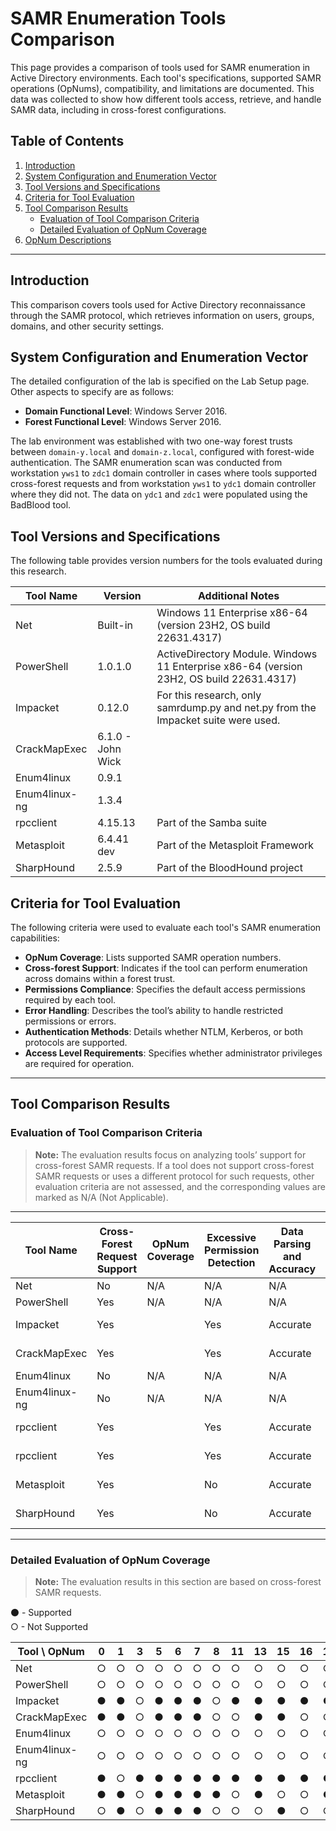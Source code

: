 # SAMR Enumeration Tools Comparison

This page provides a comparison of tools used for SAMR enumeration in Active Directory environments. Each tool's specifications, supported SAMR operations (OpNums), compatibility, and limitations are documented. This data was collected to show how different tools access, retrieve, and handle SAMR data, including in cross-forest configurations.

## Table of Contents
1. [Introduction](#introduction)
2. [System Configuration and Enumeration Vector](#system-configuration-and-enumeration-vector)
3. [Tool Versions and Specifications](#tool-versions-and-specifications)
4. [Criteria for Tool Evaluation](#criteria-for-tool-evaluation)
5. [Tool Comparison Results](#tool-comparison-results)
   - [Evaluation of Tool Comparison Criteria](#evaluation-of-tool-comparison-criteria)
   - [Detailed Evaluation of OpNum Coverage](#detailed-evaluation-of-opnum-coverage)
6. [OpNum Descriptions](#opnum-descriptions)

---

## Introduction

This comparison covers tools used for Active Directory reconnaissance through the SAMR protocol, which retrieves information on users, groups, domains, and other security settings.

## System Configuration and Enumeration Vector
The detailed configuration of the lab is specified on the Lab Setup page.  
Other aspects to specify are as follows:  
- **Domain Functional Level**: Windows Server 2016.
- **Forest Functional Level**: Windows Server 2016.

The lab environment was established with two one-way forest trusts between `domain-y.local` and `domain-z.local`, configured with forest-wide authentication. The SAMR enumeration scan was conducted from workstation `yws1` to `zdc1` domain controller in cases where tools supported cross-forest requests and from workstation `yws1` to `ydc1` domain controller where they did not.
The data on `ydc1` and `zdc1` were populated using the BadBlood tool.

## Tool Versions and Specifications

The following table provides version numbers for the tools evaluated during this research.

| Tool Name           | Version       | Additional Notes                    |
|---------------------|---------------|-------------------------------------|
| Net                 | Built-in      | Windows 11 Enterprise x86-64 (version 23H2, OS build 22631.4317)    |
| PowerShell          | 1.0.1.0       | ActiveDirectory Module. Windows 11 Enterprise x86-64 (version 23H2, OS build 22631.4317) |
| Impacket            | 0.12.0        | For this research, only samrdump.py and net.py from the Impacket suite were used.      |
| CrackMapExec        | 6.1.0 - John Wick|                                  |
| Enum4linux          | 0.9.1         |                                     |
| Enum4linux-ng       | 1.3.4         |                                     |
| rpcclient           | 4.15.13       | Part of the Samba suite             |
| Metasploit          | 6.4.41 dev    | Part of the Metasploit Framework    |
| SharpHound          | 2.5.9         | Part of the BloodHound project      |


## Criteria for Tool Evaluation

The following criteria were used to evaluate each tool's SAMR enumeration capabilities:

- **OpNum Coverage**: Lists supported SAMR operation numbers.
- **Cross-forest Support**: Indicates if the tool can perform enumeration across domains within a forest trust.
- **Permissions Compliance**: Specifies the default access permissions required by each tool.
- **Error Handling**: Describes the tool’s ability to handle restricted permissions or errors.
- **Authentication Methods**: Details whether NTLM, Kerberos, or both protocols are supported.
- **Access Level Requirements**: Specifies whether administrator privileges are required for operation.

---

## Tool Comparison Results 

### Evaluation of Tool Comparison Criteria
> **Note:** The evaluation results focus on analyzing tools’ support for cross-forest SAMR requests. If a tool does not support cross-forest SAMR requests or uses a different protocol for such requests, other evaluation criteria are not assessed, and the corresponding values are marked as N/A (Not Applicable).


---

| Tool Name    | Cross-Forest Request Support | OpNum Coverage | Excessive Permission Detection | Data Parsing and Accuracy | Supported Authentication Types | Access Level Requirements |
|--------------|------------------------------|----------------|--------------------------------|---------------------------|--------------------------------|---------------------------|
| Net          | No                           | N/A            | N/A                            | N/A                       | N/A                            | N/A                       |
| PowerShell   | Yes                          | N/A            | N/A                            | N/A                       | N/A                            | N/A                       |
| Impacket     | Yes                          |                | Yes                            | Accurate                  | NTLM and Kerberos              | Standard Access           |
| CrackMapExec | Yes                          |                | Yes                            | Accurate                  | NTLM and Kerberos              | Standard Access           |
| Enum4linux   | No                           | N/A            | N/A                            | N/A                       | N/A                            | N/A                       |
| Enum4linux-ng| No                           | N/A            | N/A                            | N/A                       | N/A                            | N/A                       |
| rpcclient    | Yes                          |                | Yes                            | Accurate                  | NTLM and Kerberos              | Standard Access           |
| rpcclient    | Yes                          |                | Yes                            | Accurate                  | NTLM and Kerberos              | Standard Access           |
| Metasploit   | Yes                          |                | No                             | Accurate                  | NTLM                           | Standard Access           |
| SharpHound   | Yes                          |                | No                             | Accurate                  | NTLM and Kerberos              | Standard Access           |

---

### Detailed Evaluation of OpNum Coverage
> **Note:** The evaluation results in this section are based on cross-forest SAMR requests.  

⚫️ - Supported  
○ - Not Supported


| Tool \ OpNum         | 0  | 1  | 3  | 5  | 6  | 7  | 8  | 11 | 13 | 15 | 16 | 17 | 18 | 19 | 20 | 25 | 27 | 33 | 34 | 36 | 39 | 40 | 41 | 44 | 46 | 47 | 48 | 51 | 56 | 57 | 64 | 65 |
|----------------------|----|----|----|----|----|----|----|----|----|----|----|----|----|----|----|----|----|----|----|----|----|----|----|----|----|----|----|----|----|----|----|----|
| Net                  | ○  | ○  | ○  | ○  | ○  | ○  | ○  | ○  | ○  | ○  | ○  | ○  | ○  | ○  | ○  | ○  | ○  | ○  | ○  | ○  | ○  | ○  | ○  | ○  | ○  | ○  | ○  | ○  | ○  | ○  | ○  | ○  | 
| PowerShell           | ○  | ○  | ○  | ○  | ○  | ○  | ○  | ○  | ○  | ○  | ○  | ○  | ○  | ○  | ○  | ○  | ○  | ○  | ○  | ○  | ○  | ○  | ○  | ○  | ○  | ○  | ○  | ○  | ○  | ○  | ○  | ○  |
| Impacket             | ●  | ●  | ○  | ●  | ●  | ●  | ○  | ●  | ●  | ●  | ●  | ●  | ●  | ●  | ○  | ●  | ●  | ●  | ●  | ○  | ●  | ○  | ○  | ○  | ○  | ●  | ○  | ○  | ○  | ○  | ○  | ●  |
| CrackMapExec         | ●  | ●  | ○  | ●  | ●  | ●  | ○  | ○  | ●  | ●  | ○  | ○  | ○  | ○  | ○  | ○  | ○  | ○  | ●  | ○  | ○  | ○  | ○  | ○  | ●  | ●  | ○  | ○  | ○  | ●  | ○  | ○  |
| Enum4linux           | ○  | ○  | ○  | ○  | ○  | ○  | ○  | ○  | ○  | ○  | ○  | ○  | ○  | ○  | ○  | ○  | ○  | ○  | ○  | ○  | ○  | ○  | ○  | ○  | ○  | ○  | ○  | ○  | ○  | ○  | ○  | ○  |
| Enum4linux-ng        | ○  | ○  | ○  | ○  | ○  | ○  | ○  | ○  | ○  | ○  | ○  | ○  | ○  | ○  | ○  | ○  | ○  | ○  | ○  | ○  | ○  | ○  | ○  | ○  | ○  | ○  | ○  | ○  | ○  | ○  | ○  | ○  |
| rpcclient            | ●  | ○  | ●  | ●  | ●  | ●  | ●  | ●  | ●  | ●  | ●  | ●  | ●  | ●  | ●  | ●  | ●  | ●  | ●  | ●  | ●  | ●  | ●  | ●  | ○  | ○  | ●  | ●  | ●  | ○  | ●  | ○  |
| Metasploit           | ●  | ●  | ○  | ●  | ●  | ●  | ●  | ○  | ●  | ○  | ○  | ●  | ○  | ○  | ○  | ○  | ○  | ○  | ○  | ○  | ○  | ○  | ○  | ○  | ○  | ○  | ○  | ○  | ○  | ○  | ○  | ●  |
| SharpHound           | ○  | ●  | ○  | ●  | ●  | ●  | ○  | ○  | ○  | ●  | ○  | ○  | ○  | ○  | ○  | ○  | ●  | ●  | ○  | ○  | ○  | ○  | ○  | ○  | ○  | ○  | ○  | ○  | ○  | ○  | ●  | ○  | 

